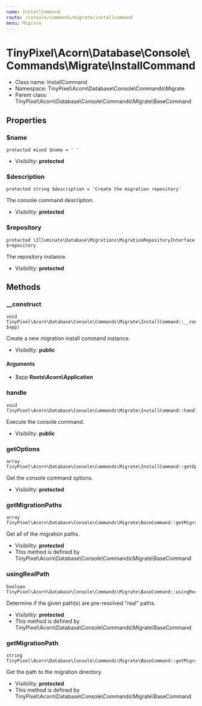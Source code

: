 ```yaml
---
name: InstallCommand
route: /console/commands/migrate/installcommand
menu: Migrate
---
```



TinyPixel\Acorn\Database\Console\Commands\Migrate\InstallCommand
===============



* Class name: InstallCommand
* Namespace: TinyPixel\Acorn\Database\Console\Commands\Migrate
* Parent class: TinyPixel\Acorn\Database\Console\Commands\Migrate\BaseCommand





Properties
----------


### $name

    protected mixed $name = ' '





* Visibility: **protected**


### $description

    protected string $description = 'Create the migration repository'

The console command description.



* Visibility: **protected**


### $repository

    protected \Illuminate\Database\Migrations\MigrationRepositoryInterface $repository

The repository instance.



* Visibility: **protected**


Methods
-------


### __construct

    void TinyPixel\Acorn\Database\Console\Commands\Migrate\InstallCommand::__construct(\Roots\Acorn\Application $app)

Create a new migration install command instance.



* Visibility: **public**


#### Arguments
* $app **Roots\Acorn\Application**



### handle

    void TinyPixel\Acorn\Database\Console\Commands\Migrate\InstallCommand::handle()

Execute the console command.



* Visibility: **public**




### getOptions

    array TinyPixel\Acorn\Database\Console\Commands\Migrate\InstallCommand::getOptions()

Get the console command options.



* Visibility: **protected**




### getMigrationPaths

    array TinyPixel\Acorn\Database\Console\Commands\Migrate\BaseCommand::getMigrationPaths()

Get all of the migration paths.



* Visibility: **protected**
* This method is defined by TinyPixel\Acorn\Database\Console\Commands\Migrate\BaseCommand




### usingRealPath

    boolean TinyPixel\Acorn\Database\Console\Commands\Migrate\BaseCommand::usingRealPath()

Determine if the given path(s) are pre-resolved "real" paths.



* Visibility: **protected**
* This method is defined by TinyPixel\Acorn\Database\Console\Commands\Migrate\BaseCommand




### getMigrationPath

    string TinyPixel\Acorn\Database\Console\Commands\Migrate\BaseCommand::getMigrationPath()

Get the path to the migration directory.



* Visibility: **protected**
* This method is defined by TinyPixel\Acorn\Database\Console\Commands\Migrate\BaseCommand



